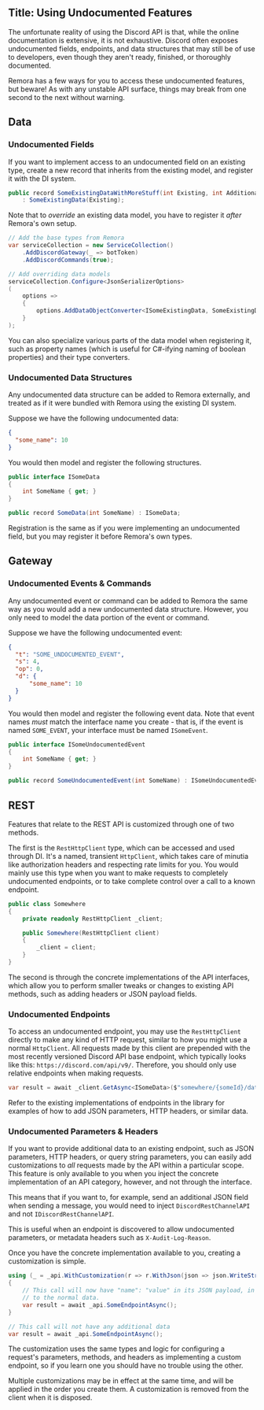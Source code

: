 Title: Using Undocumented Features
----------------------------------

The unfortunate reality of using the Discord API is that, while the online 
documentation is extensive, it is not exhaustive. Discord often exposes 
undocumented fields, endpoints, and data structures that may still be of use to
developers, even though they aren't ready, finished, or thoroughly documented.

Remora has a few ways for you to access these undocumented features, but beware!
As with any unstable API surface, things may break from one second to the next
without warning.

## Data
### Undocumented Fields
If you want to implement access to an undocumented field on an existing type,
create a new record that inherits from the existing model, and register it with
the DI system.

```cs
public record SomeExistingDataWithMoreStuff(int Existing, int Additional) 
    : SomeExistingData(Existing);
```

Note that to *override* an existing data model, you have to register it *after*
Remora's own setup.

```cs
// Add the base types from Remora
var serviceCollection = new ServiceCollection()
    .AddDiscordGateway(_ => botToken)
    .AddDiscordCommands(true);

// Add overriding data models
serviceCollection.Configure<JsonSerializerOptions>
(
    options => 
    {
        options.AddDataObjectConverter<ISomeExistingData, SomeExistingDataWithMoreStuff>();
    }
);
```

You can also specialize various parts of the data model when registering it, 
such as property names (which is useful for C#-ifying naming of boolean 
properties) and their type converters.

### Undocumented Data Structures
Any undocumented data structure can be added to Remora externally, and treated
as if it were bundled with Remora using the existing DI system.

Suppose we have the following undocumented data:

```json
{
  "some_name": 10
}
```

You would then model and register the following structures.

```cs
public interface ISomeData
{
    int SomeName { get; }
}

public record SomeData(int SomeName) : ISomeData;
```

Registration is the same as if you were implementing an undocumented field, but 
you may register it before Remora's own types.

## Gateway
### Undocumented Events & Commands
Any undocumented event or command can be added to Remora the same way as you 
would add a new undocumented data structure. However, you only need to model the
data portion of the event or command.

Suppose we have the following undocumented event:

```json
{
  "t": "SOME_UNDOCUMENTED_EVENT",
  "s": 4,
  "op": 0,
  "d": {
      "some_name": 10
  }
}
```

You would then model and register the following event data. Note that event 
names *must* match the interface name you create - that is, if the event is 
named `SOME_EVENT`, your interface must be named `ISomeEvent`.

```cs
public interface ISomeUndocumentedEvent
{
    int SomeName { get; }
}

public record SomeUndocumentedEvent(int SomeName) : ISomeUndocumentedEvent;
```

## REST
Features that relate to the REST API is customized through one of two methods.

The first is the `RestHttpClient` type, which can be accessed and used 
through DI. It's a named, transient `HttpClient`, which takes care of minutia 
like authorization headers and respecting rate limits for you. You would mainly
use this type when you want to make requests to completely undocumented
endpoints, or to take complete control over a call to a known endpoint.

```cs
public class Somewhere
{
    private readonly RestHttpClient _client;

    public Somewhere(RestHttpClient client)
    {
        _client = client;
    }
}
```

The second is through the concrete implementations of the API interfaces, which
allow you to perform smaller tweaks or changes to existing API methods, such as
adding headers or JSON payload fields.

### Undocumented Endpoints
To access an undocumented endpoint, you may use the `RestHttpClient` directly
to make any kind of HTTP request, similar to how you might use a normal 
`HttpClient`. All requests made by this client are prepended with the most 
recently versioned Discord API base endpoint, which typically looks like this: 
`https://discord.com/api/v9/`. Therefore, you should only use relative endpoints
when making requests.

```cs
var result = await _client.GetAsync<ISomeData>($"somewhere/{someId}/data");
```

Refer to the existing implementations of endpoints in the library for examples
of how to add JSON parameters, HTTP headers, or similar data.

### Undocumented Parameters & Headers
If you want to provide additional data to an existing endpoint, such as JSON
parameters, HTTP headers, or query string parameters, you can easily add
customizations to *all* requests made by the API within a particular scope. This
feature is only available to you when you inject the concrete implementation of 
an API category, however, and not through the interface.

This means that if you want to, for example, send an additional JSON field when
sending a message, you would need to inject `DiscordRestChannelAPI` and not 
`IDiscordRestChannelAPI`.

This is useful when an endpoint is discovered to allow undocumented parameters,
or metadata headers such as `X-Audit-Log-Reason`.

Once you have the concrete implementation available to you, creating a 
customization is simple.
```cs
using (_ = _api.WithCustomization(r => r.WithJson(json => json.WriteString("name", "value"))))
{
    // This call will now have "name": "value" in its JSON payload, in addition
    // to the normal data.
    var result = await _api.SomeEndpointAsync();
}

// This call will not have any additional data
var result = await _api.SomeEndpointAsync();
```

The customization uses the same types and logic for configuring a request's 
parameters, methods, and headers as implementing a custom endpoint, so if you 
learn one you should have no trouble using the other.

Multiple customizations may be in effect at the same time, and will be applied 
in the order you create them. A customization is removed from the client when it
is disposed.
